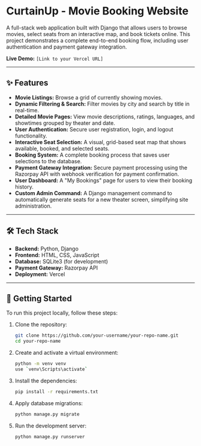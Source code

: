 

# CurtainUp - Movie Booking Website

A full-stack web application built with Django that allows users to browse movies, select seats from an interactive map, and book tickets online. This project demonstrates a complete end-to-end booking flow, including user authentication and payment gateway integration.

**Live Demo:** `[Link to your Vercel URL]`

-----

## ✨ Features

  * **Movie Listings:** Browse a grid of currently showing movies.
  * **Dynamic Filtering & Search:** Filter movies by city and search by title in real-time.
  * **Detailed Movie Pages:** View movie descriptions, ratings, languages, and showtimes grouped by theater and date.
  * **User Authentication:** Secure user registration, login, and logout functionality.
  * **Interactive Seat Selection:** A visual, grid-based seat map that shows available, booked, and selected seats.
  * **Booking System:** A complete booking process that saves user selections to the database.
  * **Payment Gateway Integration:** Secure payment processing using the Razorpay API with webhook verification for payment confirmation.
  * **User Dashboard:** A "My Bookings" page for users to view their booking history.
  * **Custom Admin Command:** A Django management command to automatically generate seats for a new theater screen, simplifying site administration.

-----

## 🛠️ Tech Stack

  * **Backend:** Python, Django
  * **Frontend:** HTML, CSS, JavaScript
  * **Database:** SQLite3 (for development)
  * **Payment Gateway:** Razorpay API
  * **Deployment:** Vercel

-----

## 🚀 Getting Started

To run this project locally, follow these steps:

1.  Clone the repository:

    ```bash
    git clone https://github.com/your-username/your-repo-name.git
    cd your-repo-name
    ```

2.  Create and activate a virtual environment:

    ```bash
    python -m venv venv
    use `venv\Scripts\activate`
    ```

3.  Install the dependencies:

    ```bash
    pip install -r requirements.txt
    ```

4.  Apply database migrations:

    ```bash
    python manage.py migrate
    ```

5.  Run the development server:

    ```bash
    python manage.py runserver
    ```
